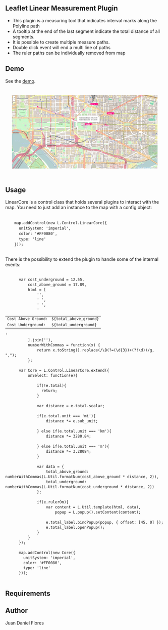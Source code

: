 <h2>Leaflet Linear Measurement Plugin</h2>

<ul>

  <li>This plugin is a measuring tool that indicates interval marks along the Polyline path</li>

  <li>A tooltip at the end of the last segment indicate the total distance of all segments.</li>

  <li>It is possible to create multiple measure paths.</li>

  <li>Double click event will end a multi line of paths</li>

  <li>The ruler paths can be individually removed from map</li>

</ul>

<h2>Demo</h2>

See the <a href="https://NLTGit.github.io/Leaflet.LinearMeasurement/">demo</a>.

<div style="padding: 20px 20px;">
  <img src="examples/dc.png" />
</div>

<h2>Usage</h2>

<div>
  <p>LinearCore is a control class that holds several plugins to interact with the map. You need to just add an instance to the map with a config object:</p>

  <code>
    map.addControl(new L.Control.LinearCore({
      unitSystem: 'imperial',
      color: '#FF0080',
      type: 'line'
    }));
  </code>

  <p>There is the possibility to extend the plugin to handle some of the internal events: </p>
  
</div>

<pre>
  <code>
      var cost_underground = 12.55,
          cost_above_ground = 17.89,
          html = [
              '<table>',
              ' <tr><td class="cost_label">Cost Above Ground:</td><td class="cost_value">${total_above_ground}</td></tr>',
              ' <tr><td class="cost_label">Cost Underground:</td><td class="cost_value">${total_underground}</td></tr>',
              '</table>'
          ].join(''),
          numberWithCommas = function(x) {
              return x.toString().replace(/\B(?=(\d{3})+(?!\d))/g, ",");
          };

      var Core = L.Control.LinearCore.extend({
          onSelect: function(e){

              if(!e.total){
                return;
              }

              var distance = e.total.scalar;

              if(e.total.unit === 'mi'){
                  distance *= e.sub_unit;

              } else if(e.total.unit === 'km'){
                  distance *= 3280.84;

              } else if(e.total.unit === 'm'){
                  distance *= 3.28084;
              }

              var data = {
                  total_above_ground: numberWithCommas(L.Util.formatNum(cost_above_ground * distance, 2)),
                  total_underground: numberWithCommas(L.Util.formatNum(cost_underground * distance, 2))
              };

              if(e.rulerOn){
                  var content = L.Util.template(html, data),
                      popup = L.popup().setContent(content);

                  e.total_label.bindPopup(popup, { offset: [45, 0] });
                  e.total_label.openPopup();
              }
          }
      });

      map.addControl(new Core({
        unitSystem: 'imperial',
        color: '#FF0080',
        type: 'line'
      }));
  </code>
</pre>

<h2>Requirements</h2>

<h2>Author</h2>
Juan Daniel Flores
